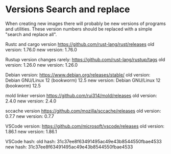 # Versions Search and replace

When creating new images there will probably be new versions of programs and utilities.
These version numbers should be replaced with a simple "search and replace all".

Rustc and cargo version
<https://github.com/rust-lang/rust/releases>
old version: 1.76.0
new version: 1.76.0

Rustup version changes rarely:
<https://github.com/rust-lang/rustup/tags>
old version: 1.26.0
new version: 1.26.0

Debian version:
<https://www.debian.org/releases/stable/>
old version: Debian GNU/Linux 12 (bookworm) 12.5
new version: Debian GNU/Linux 12 (bookworm) 12.5

mold linker version
<https://github.com/rui314/mold/releases>
old version: 2.4.0
new version: 2.4.0

sccache version
<https://github.com/mozilla/sccache/releases>
old version: 0.7.7
new version: 0.7.7

VSCode version:
<https://github.com/microsoft/vscode/releases>
old version: 1.86.1
new version: 1.86.1

VSCode hash:
old hash: 31c37ee8f63491495ac49e43b8544550fbae4533
new hash: 31c37ee8f63491495ac49e43b8544550fbae4533
